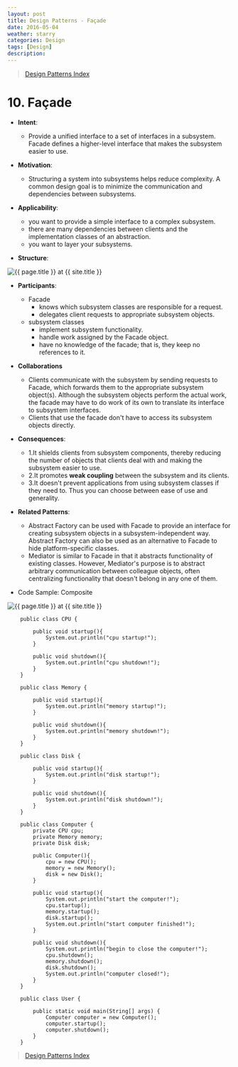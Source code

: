 ```yaml
---
layout: post
title: Design Patterns - Façade
date: 2016-05-04
weather: starry
categories: Design 
tags: [Design]
description: 
---
```


> [Design Patterns Index](http://raysxysun.github.io/categories/#Design)

# 10. Façade 

- **Intent**: 
	- Provide a unified interface to a set of interfaces in a subsystem. Facade defines a higher-level interface that makes the subsystem easier to use.
- **Motivation**:
	- Structuring a system into subsystems helps reduce complexity. A common design goal is to minimize the communication and dependencies between subsystems.
- **Applicability**:
	- you want to provide a simple interface to a complex subsystem.
	- there are many dependencies between clients and the implementation classes of an abstraction.
	- you want to layer your subsystems.

- **Structure**:	

<img src="{{ site.url }}/assets/img/2016-04-18-DesignPatterns/Facade.png" alt="{{ page.title }} at {{ site.title }}">

- **Participants**:
	- Facade
		- knows which subsystem classes are responsible for a request.
		- delegates client requests to appropriate subsystem objects.
	- subsystem classes
		- implement subsystem functionality.
		- handle work assigned by the Facade object.
		- have no knowledge of the facade; that is, they keep no references to it.

- **Collaborations**
	- Clients communicate with the subsystem by sending requests to Facade, which forwards them to the appropriate subsystem object(s). Although the subsystem objects perform the actual work, the facade may have to do work of its own to translate its interface to subsystem interfaces.
	- Clients that use the facade don't have to access its subsystem objects directly.

- **Consequences**:
	- 1.It shields clients from subsystem components, thereby reducing the number of objects that clients deal with and making the subsystem easier to use.
	- 2.It promotes **weak coupling** between the subsystem and its clients.
	- 3.It doesn't prevent applications from using subsystem classes if they need to. Thus you can choose between ease of use and generality.

- **Related Patterns**:
	- Abstract Factory can be used with Facade to provide an interface for creating subsystem objects in a subsystem-independent way. Abstract Factory can also be used as an alternative to Facade to hide platform-specific classes.
	- Mediator is similar to Facade in that it abstracts functionality of existing classes. However, Mediator's purpose is to abstract arbitrary communication between colleague objects, often centralizing functionality that doesn't belong in any one of them.

- Code Sample: Composite

<img src="{{ site.url }}/assets/img/2016-04-18-DesignPatterns/FacadeSample.png" alt="{{ page.title }} at {{ site.title }}">	

		public class CPU {  
		      
		    public void startup(){  
		        System.out.println("cpu startup!");  
		    }  
		      
		    public void shutdown(){  
		        System.out.println("cpu shutdown!");  
		    }  
		} 

		public class Memory {  
		      
		    public void startup(){  
		        System.out.println("memory startup!");  
		    }  
		      
		    public void shutdown(){  
		        System.out.println("memory shutdown!");  
		    }  
		}  

		public class Disk {  
		      
		    public void startup(){  
		        System.out.println("disk startup!");  
		    }  
		      
		    public void shutdown(){  
		        System.out.println("disk shutdown!");  
		    }  
		} 

		public class Computer {  
		    private CPU cpu;  
		    private Memory memory;  
		    private Disk disk;  
		      
		    public Computer(){  
		        cpu = new CPU();  
		        memory = new Memory();  
		        disk = new Disk();  
		    }  
		      
		    public void startup(){  
		        System.out.println("start the computer!");  
		        cpu.startup();  
		        memory.startup();  
		        disk.startup();  
		        System.out.println("start computer finished!");  
		    }  
		      
		    public void shutdown(){  
		        System.out.println("begin to close the computer!");  
		        cpu.shutdown();  
		        memory.shutdown();  
		        disk.shutdown();  
		        System.out.println("computer closed!");  
		    }  
		}  

		public class User {  
		  
		    public static void main(String[] args) {  
		        Computer computer = new Computer();  
		        computer.startup();  
		        computer.shutdown();  
		    }  
		}  
		

> [Design Patterns Index](http://raysxysun.github.io/categories/#Design)